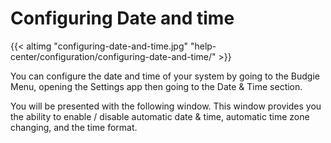 # Configuring Date and time

{{< altimg "configuring-date-and-time.jpg" "help-center/configuration/configuring-date-and-time/" >}}

You can configure the date and time of your system by going to the Budgie Menu, opening the Settings app then going to the Date & Time section.

You will be presented with the following window. This window provides you the ability to enable / disable automatic date & time, automatic time zone changing, and the time format.